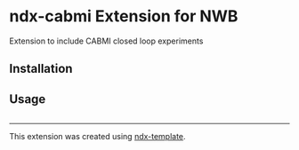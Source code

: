 # ndx-cabmi Extension for NWB

Extension to include CABMI closed loop experiments

## Installation


## Usage

```python

```

---
This extension was created using [ndx-template](https://github.com/nwb-extensions/ndx-template).
